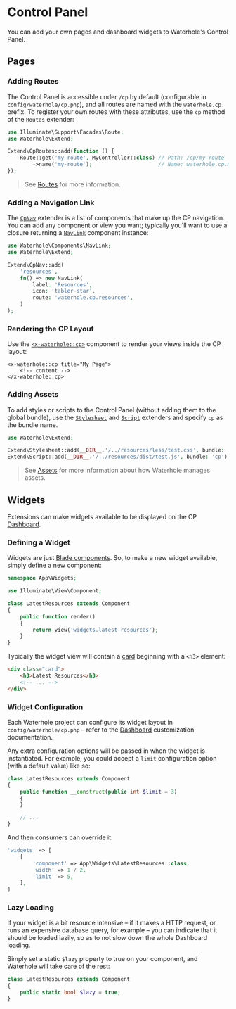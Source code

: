# Control Panel

You can add your own pages and dashboard widgets to Waterhole's Control Panel.

## Pages

### Adding Routes

The Control Panel is accessible under `/cp` by default (configurable in `config/waterhole/cp.php`), and all routes are named with the `waterhole.cp.` prefix. To register your own routes with these attributes, use the `cp` method of the `Routes` extender:

```php
use Illuminate\Support\Facades\Route;
use Waterhole\Extend;

Extend\CpRoutes::add(function () {
    Route::get('my-route', MyController::class) // Path: /cp/my-route
        ->name('my-route');                     // Name: waterhole.cp.my-route
});
```

> See [Routes](./routes.md) for more information.

### Adding a Navigation Link

The [`CpNav`](reference://Waterhole/Extend/CpNav.html) extender is a list of components that make up the CP navigation. You can add any component or view you want; typically you'll want to use a closure returning a [`NavLink`](reference://Waterhole/View/Components/NavLink.html) component instance:

```php
use Waterhole\Components\NavLink;
use Waterhole\Extend;

Extend\CpNav::add(
    'resources',
    fn() => new NavLink(
        label: 'Resources',
        icon: 'tabler-star',
        route: 'waterhole.cp.resources',
    )
);
```

### Rendering the CP Layout

Use the [`<x-waterhole::cp>`](reference://Waterhole/View/Components/Cp.html) component to render your views inside the CP layout:

```blade
<x-waterhole::cp title="My Page">
    <!-- content -->
</x-waterhole::cp>
```

### Adding Assets

To add styles or scripts to the Control Panel (without adding them to the global bundle), use the [`Stylesheet`](reference://Waterhole/Extend/Stylesheet.html) and [`Script`](reference://Waterhole/Extend/Script.html) extenders and specify `cp` as the bundle name.

```php
use Waterhole\Extend;

Extend\Stylesheet::add(__DIR__.'/../resources/less/test.css', bundle: 'cp');
Extend\Script::add(__DIR__.'/../resources/dist/test.js', bundle: 'cp');
```

> See [Assets](./assets.md) for more information about how Waterhole manages assets.

## Widgets

Extensions can make widgets available to be displayed on the CP [Dashboard](./dashboard.md).

### Defining a Widget

Widgets are just [Blade components](https://laravel.com/docs/10.x/blade#components). So, to make a new widget available, simply define a new component:

```php
namespace App\Widgets;

use Illuminate\View\Component;

class LatestResources extends Component
{
    public function render()
    {
        return view('widgets.latest-resources');
    }
}
```

Typically the widget view will contain a [card](./design/cards.md) beginning with a `<h3>` element:

```html
<div class="card">
    <h3>Latest Resources</h3>
    <!-- ... -->
</div>
```

### Widget Configuration

Each Waterhole project can configure its widget layout in `config/waterhole/cp.php` – refer to the [Dashboard](./dashboard.md) customization documentation.

Any extra configuration options will be passed in when the widget is instantiated. For example, you could accept a `limit` configuration option (with a default value) like so:

```php
class LatestResources extends Component
{
    public function __construct(public int $limit = 3)
    {
    }

    // ...
}
```

And then consumers can override it:

```php
'widgets' => [
    [
        'component' => App\Widgets\LatestResources::class,
        'width' => 1 / 2,
        'limit' => 5,
    ],
]
```

### Lazy Loading

If your widget is a bit resource intensive – if it makes a HTTP request, or runs an expensive database query, for example – you can indicate that it should be loaded lazily, so as to not slow down the whole Dashboard loading.

Simply set a static `$lazy` property to true on your component, and Waterhole will take care of the rest:

```php
class LatestResources extends Component
{
    public static bool $lazy = true;
}
```
